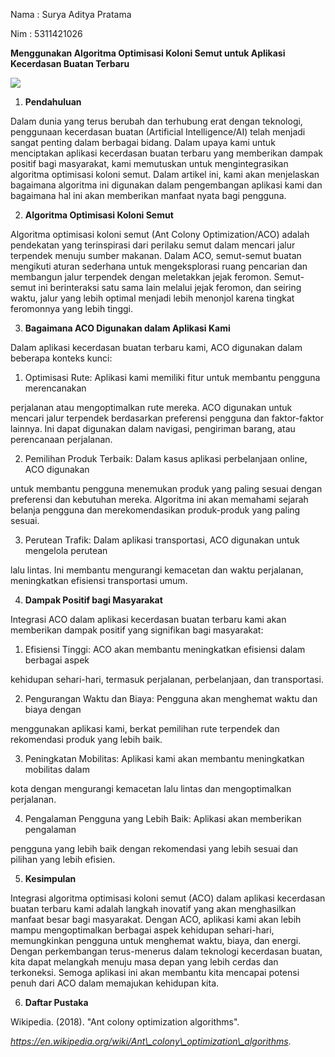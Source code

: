 ﻿Nama : Surya Aditya Pratama 

Nim : 5311421026 

**Menggunakan Algoritma Optimisasi Koloni Semut untuk Aplikasi Kecerdasan Buatan Terbaru** 

![](Aspose.Words.d4af5efb-8a27-44d0-bb09-9875b31179ab.001.png)

1. **Pendahuluan** 

Dalam dunia yang terus berubah dan terhubung erat dengan teknologi, penggunaan kecerdasan buatan (Artificial Intelligence/AI) telah menjadi sangat penting dalam berbagai bidang. Dalam upaya kami untuk menciptakan aplikasi kecerdasan buatan terbaru yang memberikan dampak positif bagi masyarakat, kami memutuskan untuk mengintegrasikan algoritma optimisasi koloni semut.  Dalam  artikel  ini,  kami  akan  menjelaskan  bagaimana  algoritma  ini  digunakan  dalam pengembangan  aplikasi  kami  dan  bagaimana  hal  ini  akan  memberikan  manfaat  nyata  bagi pengguna. 

2. **Algoritma Optimisasi Koloni Semut** 

Algoritma optimisasi koloni semut (Ant Colony Optimization/ACO) adalah pendekatan yang terinspirasi dari perilaku semut dalam mencari jalur terpendek menuju sumber makanan. Dalam ACO, semut-semut buatan mengikuti aturan sederhana untuk mengeksplorasi ruang pencarian dan membangun jalur terpendek dengan meletakkan jejak feromon. Semut-semut ini berinteraksi satu sama lain melalui jejak feromon, dan seiring  waktu,  jalur  yang lebih optimal  menjadi  lebih menonjol karena tingkat feromonnya yang lebih tinggi. 

3. **Bagaimana ACO Digunakan dalam Aplikasi Kami** 

Dalam aplikasi kecerdasan buatan terbaru kami, ACO digunakan dalam beberapa konteks kunci: 

1. Optimisasi Rute: Aplikasi kami memiliki fitur untuk membantu pengguna merencanakan 

perjalanan atau mengoptimalkan rute mereka. ACO digunakan untuk mencari jalur terpendek berdasarkan  preferensi  pengguna  dan  faktor-faktor  lainnya.  Ini  dapat  digunakan  dalam navigasi, pengiriman barang, atau perencanaan perjalanan. 

2. Pemilihan Produk Terbaik: Dalam kasus aplikasi perbelanjaan online, ACO digunakan 

untuk membantu pengguna menemukan produk yang paling sesuai dengan preferensi dan kebutuhan  mereka.  Algoritma  ini  akan  memahami  sejarah  belanja  pengguna  dan merekomendasikan produk-produk yang paling sesuai. 

3. Perutean Trafik: Dalam aplikasi transportasi, ACO digunakan untuk mengelola perutean 

lalu  lintas.  Ini  membantu  mengurangi  kemacetan  dan  waktu  perjalanan,  meningkatkan efisiensi transportasi umum. 

4. **Dampak Positif bagi Masyarakat** 

Integrasi ACO dalam aplikasi kecerdasan buatan terbaru kami akan memberikan dampak positif yang signifikan bagi masyarakat: 

1. Efisiensi Tinggi: ACO akan membantu meningkatkan efisiensi dalam berbagai aspek 

kehidupan sehari-hari, termasuk perjalanan, perbelanjaan, dan transportasi. 

2. Pengurangan Waktu dan Biaya: Pengguna akan menghemat waktu dan biaya dengan 

menggunakan aplikasi kami, berkat pemilihan rute terpendek dan rekomendasi produk yang lebih baik. 

3. Peningkatan Mobilitas: Aplikasi kami akan membantu meningkatkan mobilitas dalam 

kota dengan mengurangi kemacetan lalu lintas dan mengoptimalkan perjalanan. 

4. Pengalaman Pengguna yang Lebih Baik: Aplikasi akan memberikan pengalaman 

pengguna yang lebih baik dengan rekomendasi yang lebih sesuai dan pilihan yang lebih efisien. 

5. **Kesimpulan** 

Integrasi algoritma optimisasi koloni semut (ACO) dalam aplikasi kecerdasan buatan terbaru kami adalah langkah inovatif yang akan menghasilkan manfaat besar bagi masyarakat. Dengan ACO, aplikasi kami akan lebih mampu mengoptimalkan berbagai aspek kehidupan sehari-hari, memungkinkan pengguna untuk menghemat waktu, biaya, dan energi. Dengan perkembangan terus-menerus dalam teknologi kecerdasan buatan, kita dapat melangkah menuju masa depan yang lebih cerdas dan terkoneksi. Semoga aplikasi ini akan membantu kita mencapai potensi penuh dari ACO dalam memajukan kehidupan kita. 

6. **Daftar Pustaka** 

Wikipedia. (2018). "Ant colony optimization algorithms". 

*https://en.wikipedia.org/wiki/Ant\_colony\_optimization\_algorithms*.
